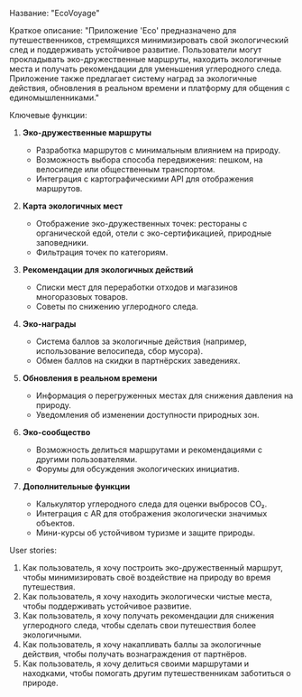 Название: "EcoVoyage"

Краткое описание: "Приложение 'Eco' предназначено для путешественников, стремящихся минимизировать свой экологический след и поддерживать устойчивое развитие. Пользователи могут прокладывать эко-дружественные маршруты, находить экологичные места и получать рекомендации для уменьшения углеродного следа. Приложение также предлагает систему наград за экологичные действия, обновления в реальном времени и платформу для общения с единомышленниками."

Ключевые функции:

1. **Эко-дружественные маршруты**
   - Разработка маршрутов с минимальным влиянием на природу.
   - Возможность выбора способа передвижения: пешком, на велосипеде или общественным транспортом.
   - Интеграция с картографическими API для отображения маршрутов.

2. **Карта экологичных мест**
   - Отображение эко-дружественных точек: рестораны с органической едой, отели с эко-сертификацией, природные заповедники.
   - Фильтрация точек по категориям.

3. **Рекомендации для экологичных действий**
   - Списки мест для переработки отходов и магазинов многоразовых товаров.
   - Советы по снижению углеродного следа.

4. **Эко-награды**
   - Система баллов за экологичные действия (например, использование велосипеда, сбор мусора).
   - Обмен баллов на скидки в партнёрских заведениях.

5. **Обновления в реальном времени**
   - Информация о перегруженных местах для снижения давления на природу.
   - Уведомления об изменении доступности природных зон.

6. **Эко-сообщество**
   - Возможность делиться маршрутами и рекомендациями с другими пользователями.
   - Форумы для обсуждения экологических инициатив.

7. **Дополнительные функции**
   - Калькулятор углеродного следа для оценки выбросов CO₂.
   - Интеграция с AR для отображения экологически значимых объектов.
   - Мини-курсы об устойчивом туризме и защите природы.

User stories:

1. Как пользователь, я хочу построить эко-дружественный маршрут, чтобы минимизировать своё воздействие на природу во время путешествия.
2. Как пользователь, я хочу находить экологически чистые места, чтобы поддерживать устойчивое развитие.
3. Как пользователь, я хочу получать рекомендации для снижения углеродного следа, чтобы сделать свои путешествия более экологичными.
4. Как пользователь, я хочу накапливать баллы за экологичные действия, чтобы получать вознаграждения от партнёров.
5. Как пользователь, я хочу делиться своими маршрутами и находками, чтобы помогать другим путешественникам заботиться о природе.
